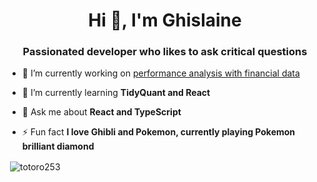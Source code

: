 
<h1 align="center">Hi 👋, I'm Ghislaine</h1>
<h3 align="center">Passionated developer who likes to ask critical questions</h3>

- 🔭 I’m currently working on [performance analysis with financial data](https://github.com/totoro253/PerformanceAnalysis)

- 🌱 I’m currently learning **TidyQuant and React**

- 💬 Ask me about **React and TypeScript**

- ⚡ Fun fact **I love Ghibli and Pokemon, currently playing Pokemon brilliant diamond**

<p>&nbsp;<img align="center" src="https://github-readme-stats.vercel.app/api?username=totoro253&show_icons=true&locale=en" alt="totoro253" /></p>
